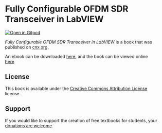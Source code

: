 # Fully Configurable OFDM SDR Transceiver in LabVIEW

[![Open in Gitpod](https://gitpod.io/button/open-in-gitpod.svg)](https://gitpod.io/from-referrer/)

_Fully Configurable OFDM SDR Transceiver in LabVIEW_ is a book that was published on [cnx.org](https://cnx.org/).

An ebook can be downloaded [here](https://github.com/cnx-user-books/cnxbook-fully-configurable-ofdm-sdr-transceiver-in-labview/releases/latest), and the book can be viewed online [here](https://github.com/cnx-user-books/cnxbook-fully-configurable-ofdm-sdr-transceiver-in-labview/releases/latest).

## License
This book is available under the [Creative Commons Attribution License](./LICENSE) license.

## Support
If you would like to support the creation of free textbooks for students, your [donations are welcome](https://riceconnect.rice.edu/donation/support-openstax-banner).
